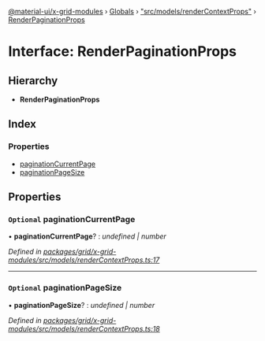 [@material-ui/x-grid-modules](../README.md) › [Globals](../globals.md) › ["src/models/renderContextProps"](../modules/_src_models_rendercontextprops_.md) › [RenderPaginationProps](_src_models_rendercontextprops_.renderpaginationprops.md)

# Interface: RenderPaginationProps

## Hierarchy

- **RenderPaginationProps**

## Index

### Properties

- [paginationCurrentPage](_src_models_rendercontextprops_.renderpaginationprops.md#optional-paginationcurrentpage)
- [paginationPageSize](_src_models_rendercontextprops_.renderpaginationprops.md#optional-paginationpagesize)

## Properties

### `Optional` paginationCurrentPage

• **paginationCurrentPage**? : _undefined | number_

_Defined in [packages/grid/x-grid-modules/src/models/renderContextProps.ts:17](https://github.com/mui-org/material-ui-x/blob/a679779/packages/grid/x-grid-modules/src/models/renderContextProps.ts#L17)_

---

### `Optional` paginationPageSize

• **paginationPageSize**? : _undefined | number_

_Defined in [packages/grid/x-grid-modules/src/models/renderContextProps.ts:18](https://github.com/mui-org/material-ui-x/blob/a679779/packages/grid/x-grid-modules/src/models/renderContextProps.ts#L18)_
